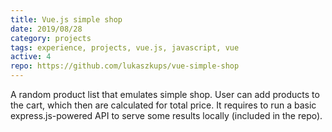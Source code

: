 ```yaml
---
title: Vue.js simple shop
date: 2019/08/28
category: projects
tags: experience, projects, vue.js, javascript, vue
active: 4
repo: https://github.com/lukaszkups/vue-simple-shop
---
```


A random product list that emulates simple shop. User can add products to the cart, which then are calculated for total price. It requires to run a basic express.js-powered API to serve some results locally (included in the repo).
